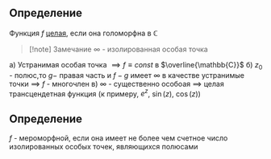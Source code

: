 ## Определение
Функция $f$ <u>целая</u>, если она голоморфна в $\mathbb{C}$

>[!note] Замечание
>$\infty$ - изолированная особая точка

a) Устранимая особая точка $\implies f \equiv const$ в $\overline{\mathbb{C}}$
б) $z_{0}$ - полюс,то $g -$ правая часть и $f - g$  имеет $\infty$ в качестве  устранимые точки $\implies$ $f$ - многочлен
в) $\infty$ - существенно особоая $\implies$ целая трансцендетная функция (к примеру, $e^z$, $\sin{(z)}$, $\cos{(z)}$)

## Определение
$f$ - мероморфной, если она имеет не более чем счетное число изолированных особых точек, являющихся полюсами

